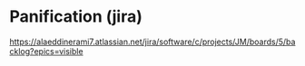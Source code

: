 # Panification (jira)
https://alaeddinerami7.atlassian.net/jira/software/c/projects/JM/boards/5/backlog?epics=visible
